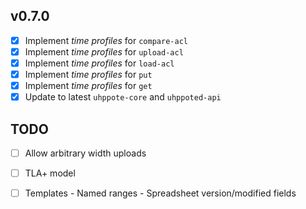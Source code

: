 ## v0.7.0

- [x] Implement _time profiles_ for `compare-acl`
- [x] Implement _time profiles_ for `upload-acl`
- [x] Implement _time profiles_ for `load-acl`
- [x] Implement _time profiles_ for `put`
- [x] Implement _time profiles_ for `get`
- [x] Update to latest `uhppote-core` and `uhppoted-api`

## TODO

- [ ] Allow arbitrary width uploads
- [ ] TLA+ model
- [ ] Templates
      - Named ranges
      - Spreadsheet version/modified fields


